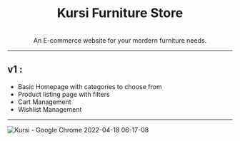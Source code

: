 <h1 align="center" font-weight: bold">Kursi Furniture Store</h1>

<p align="center"> 
<br/> An E-commerce website for your mordern furniture needs.  </p>

---

## v1 :

- Basic Homepage with categories to choose from
- Product listing page with filters
- Cart Management
- Wishlist Management

---
                 
                 
![Kursi - Google Chrome 2022-04-18 06-17-08](https://user-images.githubusercontent.com/76784537/163738840-a7e1f6df-2bcc-4639-bf33-a5b36e500de9.gif)
